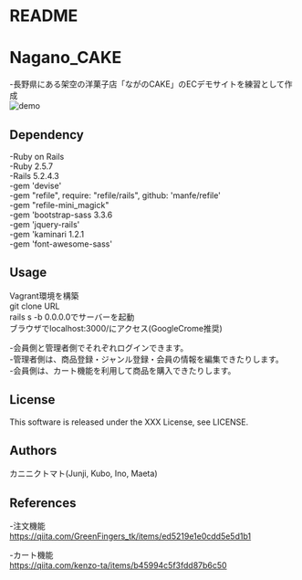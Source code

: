 # README

# Nagano_CAKE
-長野県にある架空の洋菓子店「ながのCAKE」のECデモサイトを練習として作成  
![demo](https://user-images.githubusercontent.com/67945242/93012975-7785f000-f5df-11ea-9535-2578dd24842a.png)


## Dependency
-Ruby on Rails   
-Ruby 2.5.7  
-Rails 5.2.4.3  
-gem 'devise'  
-gem "refile", require: "refile/rails", github: 'manfe/refile'  
-gem "refile-mini_magick"  
-gem 'bootstrap-sass  3.3.6  
-gem 'jquery-rails'  
-gem 'kaminari  1.2.1  
-gem 'font-awesome-sass'  

## Usage
Vagrant環境を構築  
git clone URL  
rails s -b 0.0.0.0でサーバーを起動  
ブラウザでlocalhost:3000/にアクセス(GoogleCrome推奨)  
  
-会員側と管理者側でそれぞれログインできます。  
-管理者側は、商品登録・ジャンル登録・会員の情報を編集できたりします。  
-会員側は、カート機能を利用して商品を購入できたりします。  
  
## License
This software is released under the XXX License, see LICENSE.  

## Authors
カニニクトマト(Junji, Kubo, Ino, Maeta)

## References
-注文機能  
https://qiita.com/GreenFingers_tk/items/ed5219e1e0cdd5e5d1b1
  
-カート機能  
https://qiita.com/kenzo-ta/items/b45994c5f3fdd87b6c50
